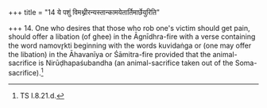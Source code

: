+++
title = "14 ये पशुं विमथ्नीरन्यस्तान्कामयेतार्तिमार्छेयुरिति"

+++
14. One who desires that those who rob one's victim should get pain, should offer a libation (of ghee) in the Āgnīdhra-fire with a verse containing the word namovr̥kti beginning with the words kuvidaṅga or (one may offer the libation) in the Āhavanīya or Śāmitra-fire provided that the animal-sacrifice is Nirūḍhapaśubandha (an animal-sacrifice taken out of the Soma-sacrifice).[^1]  


[^1]: TS I.8.21.d.
